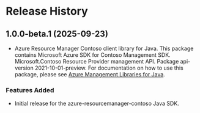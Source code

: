 # Release History

## 1.0.0-beta.1 (2025-09-23)

- Azure Resource Manager Contoso client library for Java. This package contains Microsoft Azure SDK for Contoso Management SDK. Microsoft.Contoso Resource Provider management API. Package api-version 2021-10-01-preview. For documentation on how to use this package, please see [Azure Management Libraries for Java](https://aka.ms/azsdk/java/mgmt).
### Features Added

- Initial release for the azure-resourcemanager-contoso Java SDK.
